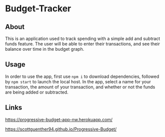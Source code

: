 # Budget-Tracker 
## About
This is an application used to track spending with a simple add and subtract funds feature. The user will be able to enter their transactions, and see their balance over time in the budget graph. 

## Usage
In order to use the app, first use `npm i` to download dependencies, followed by `npm start` to launch the local host. 
In the app, select a name for your transaction, the amount of your transaction, and whether or not the funds are being added or subtracted. 

## Links
https://progressive-budget-app-nw.herokuapp.com/

https://scottguenther94.github.io/Progressive-Budget/


